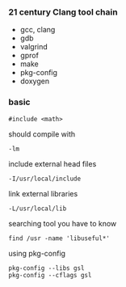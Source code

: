 ### 21 century Clang tool chain

- gcc, clang
- gdb
- valgrind
- gprof
- make
- pkg-config
- doxygen


### basic
```
#include <math>
```

should compile with
```
-lm
```


include external head files
```
-I/usr/local/include
```

link external libraries
```
-L/usr/local/lib
```

searching tool you have to know
```
find /usr -name 'libuseful*'
```


using pkg-config
```
pkg-config --libs gsl
pkg-config --cflags gsl
```